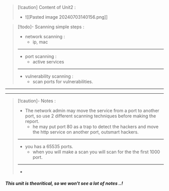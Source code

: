 
>[!caution] Content of Unit2 :
>- ![[Pasted image 20240703140156.png]]

>[!todo]- Scanning simple steps :
>- network scanning :
>	- ip, mac
>---
>- port scanning :
>	- active services
>---
>- vulnerability scanning :
>	-  scan ports for vulnerabilities.

---
---

>[!caution]- Notes :
>- The network admin may move the service from a port to another port, so use 2 different scanning techniques before making the report.
>	- he may put port 80 as a trap to detect the hackers and move the http service on another port, outsmart hackers.
>---
>- you has a 65535 ports.
>	- when you will make a scan you will scan for the the first 1000 port.
>---
>- 
##### This unit is theoritical, so we won't see a lot of notes ..!

